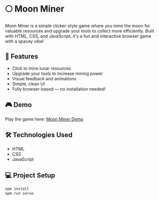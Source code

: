 # 🌕 Moon Miner

Moon Miner is a simple clicker-style game where you mine the moon for valuable resources and upgrade your tools to collect more efficiently. Built with HTML, CSS, and JavaScript, it's a fun and interactive browser game with a spacey vibe!

## 🚀 Features

- Click to mine lunar resources  
- Upgrade your tools to increase mining power  
- Visual feedback and animations  
- Simple, clean UI  
- Fully browser-based — no installation needed!

## 🎮 Demo

Play the game here: [Moon Miner Demo](https://anastasiiashaynyuk.github.io/moon-miner/)

## 🛠️ Technologies Used

- HTML  
- CSS  
- JavaScript  

## 💻 Project Setup

```bash
npm install
npm run serve
